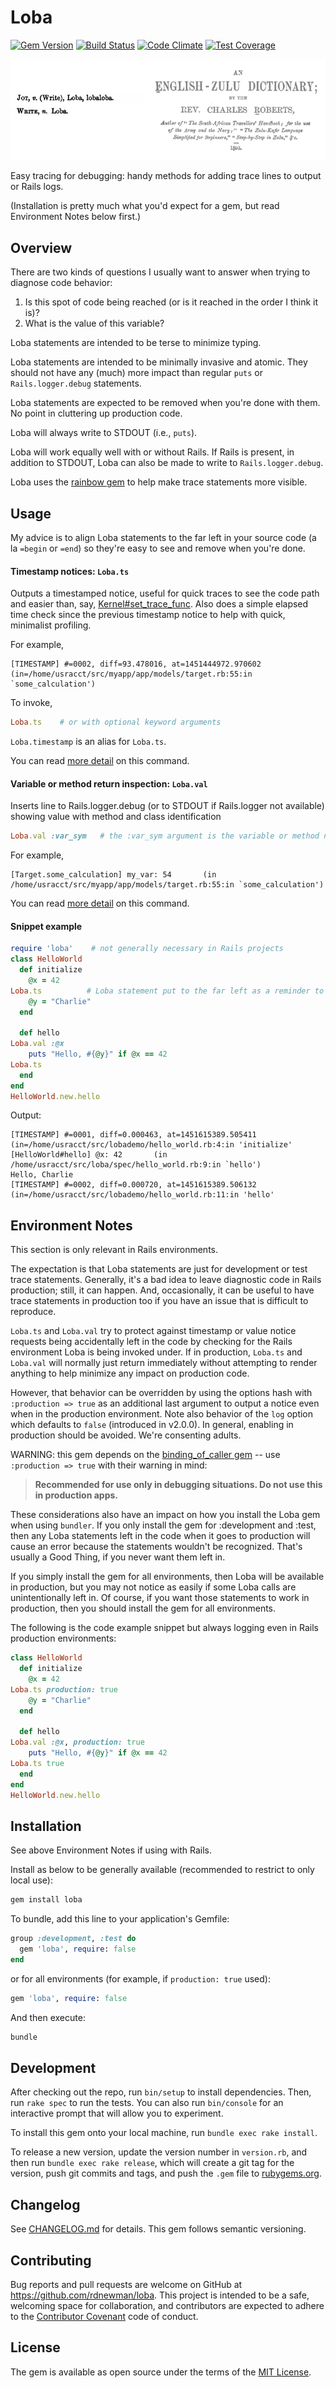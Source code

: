 # Loba

[![Gem Version](https://badge.fury.io/rb/loba.svg)](https://badge.fury.io/rb/loba)
[![Build Status](https://github.com/rdnewman/loba/actions/workflows/ruby.yml/badge.svg?branch=main)](https://github.com/rdnewman/loba/actions?query=branch%3Amain++)
[![Code Climate](https://codeclimate.com/github/rdnewman/loba/badges/gpa.svg)](https://codeclimate.com/github/rdnewman/loba)
[![Test Coverage](https://codeclimate.com/github/rdnewman/loba/badges/coverage.svg)](https://codeclimate.com/github/rdnewman/loba/coverage)

![Loba is "write" in Zulu](readme/zulu.png)

Easy tracing for debugging: handy methods for adding trace lines to output or Rails logs.

(Installation is pretty much what you'd expect for a gem, but read Environment Notes below first.)

## Overview

There are two kinds of questions I usually want to answer when trying to diagnose code behavior:

1. Is this spot of code being reached (or is it reached in the order I think it is)?
1. What is the value of this variable?

Loba statements are intended to be terse to minimize typing.

Loba statements are intended to be minimally invasive and atomic. They should not have any (much) more impact than regular `puts` or `Rails.logger.debug` statements.

Loba statements are expected to be removed when you're done with them. No point in cluttering up production code.

Loba will always write to STDOUT (i.e., `puts`).

Loba will work equally well with or without Rails. If Rails is present, in addition to STDOUT, Loba can also be made to write to `Rails.logger.debug`.

Loba uses the [rainbow gem](https://rubygems.org/gems/rainbow) to help make trace statements more visible.

## Usage

My advice is to align Loba statements to the far left in your source code (a la `=begin` or `=end`) so they're easy to see and remove when you're done.

#### Timestamp notices:  `Loba.ts`

Outputs a timestamped notice, useful for quick traces to see the code path and easier than, say, [Kernel#set_trace_func](http://ruby-doc.org/core-2.2.3/Kernel.html#method-i-set_trace_func). Also does a simple elapsed time check since the previous timestamp notice to help with quick, minimalist profiling.

For example,

```text
[TIMESTAMP] #=0002, diff=93.478016, at=1451444972.970602     (in=/home/usracct/src/myapp/app/models/target.rb:55:in `some_calculation')
```

To invoke,

```ruby
Loba.ts    # or with optional keyword arguments
```

`Loba.timestamp` is an alias for `Loba.ts`.

You can read [more detail](readme/ts.md) on this command.

#### Variable or method return inspection:  `Loba.val`

Inserts line to Rails.logger.debug (or to STDOUT if Rails.logger not available) showing value with method and class identification

```ruby
Loba.val :var_sym   # the :var_sym argument is the variable or method name given as a symbol
```

For example,

```text
[Target.some_calculation] my_var: 54       (in /home/usracct/src/myapp/app/models/target.rb:55:in `some_calculation')
```

You can read [more detail](readme/val.md) on this command.

#### Snippet example

```ruby
require 'loba'    # not generally necessary in Rails projects
class HelloWorld
  def initialize
    @x = 42
Loba.ts          # Loba statement put to the far left as a reminder to remove when done
    @y = "Charlie"
  end

  def hello
Loba.val :@x
    puts "Hello, #{@y}" if @x == 42
Loba.ts
  end
end
HelloWorld.new.hello
```

Output:

```text
[TIMESTAMP] #=0001, diff=0.000463, at=1451615389.505411   (in=/home/usracct/src/lobademo/hello_world.rb:4:in 'initialize'
[HelloWorld#hello] @x: 42       (in /home/usracct/src/loba/spec/hello_world.rb:9:in `hello')
Hello, Charlie
[TIMESTAMP] #=0002, diff=0.000720, at=1451615389.506132   (in=/home/usracct/src/lobademo/hello_world.rb:11:in 'hello'
```

## Environment Notes

This section is only relevant in Rails environments.

The expectation is that Loba statements are just for development or test trace statements.  Generally, it's a bad idea to leave diagnostic code in Rails production; still, it can happen. And, occasionally, it can be useful to have trace statements in production too if you have an issue that is difficult to reproduce.

`Loba.ts` and `Loba.val` try to protect against timestamp or value notice requests being accidentally left in the code by checking for the Rails environment Loba is being invoked under. If in production, `Loba.ts` and `Loba.val` will normally just return immediately without attempting to render anything to help minimize any impact on production code.

However, that behavior can be overridden by using the options hash with `:production => true` as an additional last argument to output a notice even when in the production environment. Note also behavior of the `log` option which defaults to `false` (introduced in v2.0.0). In general, enabling in production should be avoided. We're consenting adults.

WARNING: this gem depends on the [binding_of_caller gem](https://rubygems.org/gems/binding_of_caller) -- use `:production => true` with their warning in mind:
> **Recommended for use only in debugging situations. Do not use this in production apps.**

These considerations also have an impact on how you install the Loba gem when using `bundler`. If you only install the gem for :development and :test, then any Loba statements left in the code when it goes to production will cause an error because the statements wouldn't be recognized. That's usually a Good Thing, if you never want them left in.

If you simply install the gem for all environments, then Loba will be available in production, but you may not notice as easily if some Loba calls are unintentionally left in. Of course, if you want those statements to work in production, then you should install the gem for all environments.

The following is the code example snippet but always logging even in Rails production environments:

```ruby
class HelloWorld
  def initialize
    @x = 42
Loba.ts production: true
    @y = "Charlie"
  end

  def hello
Loba.val :@x, production: true
    puts "Hello, #{@y}" if @x == 42
Loba.ts true
  end
end
HelloWorld.new.hello
```

## Installation

See above Environment Notes if using with Rails.

Install as below to be generally available (recommended to restrict to only local use):

```bash
gem install loba
```

To bundle, add this line to your application's Gemfile:

```ruby
group :development, :test do
  gem 'loba', require: false
end
```

or for all environments (for example, if `production: true` used):

```ruby
gem 'loba', require: false
```

And then execute:

```bash
bundle
```

## Development

After checking out the repo, run `bin/setup` to install dependencies. Then, run `rake spec` to run the tests. You can also run `bin/console` for an interactive prompt that will allow you to experiment.

To install this gem onto your local machine, run `bundle exec rake install`.

To release a new version, update the version number in `version.rb`, and then run `bundle exec rake release`, which will create a git tag for the version, push git commits and tags, and push the `.gem` file to [rubygems.org](https://rubygems.org).

## Changelog

See [CHANGELOG.md](CHANGELOG.md) for details. This gem follows semantic versioning.

## Contributing

Bug reports and pull requests are welcome on GitHub at <https://github.com/rdnewman/loba>. This project is intended to be a safe, welcoming space for collaboration, and contributors are expected to adhere to the [Contributor Covenant](http://contributor-covenant.org) code of conduct.

## License

The gem is available as open source under the terms of the [MIT License](http://opensource.org/licenses/MIT).
